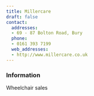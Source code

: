 ```yaml
---
title: Millercare
draft: false
contact:
  addresses:
  - 69 - 87 Bolton Road, Bury
  phone:
  - 0161 393 7199
  web_addresses:
  - http://www.millercare.co.uk
---
```


### Information
Wheelchair sales


